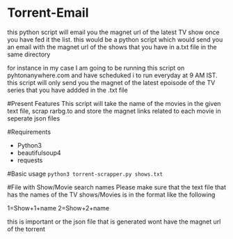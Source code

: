 # Torrent-Email
this python script will email you the magnet url of the latest TV show once you have fed it the list. 
this would be a python script which would send you an email with the magnet url of the shows that you have in a.txt file in the same directory

for instance in my case I am going to be running this script on pyhtonanywhere.com and have scheduked i to run everyday at 9 AM IST.
this script will only send you the magnet of the latest epoisode of the TV series that you have addded in the .txt file

#Present Features
This script will take the name of the movies in the given text file, scrap rarbg.to and store the magnet links related to each movie in seperate json files

#Requirements
* Python3
* beautifulsoup4
* requests

#Basic usage
`python3 torrent-scrapper.py shows.txt`

#File with Show/Movie search names
Please make sure that the text file that has the names of the TV shows/Movies is in the format like the following

1=Show+1+name
2=Show+2+name

this is important or the json file that is generated wont have the magnet url of the torrent
